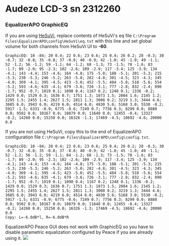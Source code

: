 # Audeze LCD-3 sn 2312260
### EqualizerAPO GraphicEQ
If you are using [HeSuVi](https://sourceforge.net/projects/hesuvi/), replace contents of HeSuVi's eq file `C:\Program Files\EqualizerAPO\config\HeSuVi\eq.txt` with this line and set global volume for both channels from HeSuVi UI to **-60**.
```
GraphicEQ: 10 -84; 20 0.4; 22 0.6; 23 0.6; 25 0.4; 26 0.2; 28 -0.3; 30 -0.7; 32 -0.8; 35 -0.8; 37 -0.8; 40 -0.9; 42 -1.0; 45 -1.0; 49 -1.1; 52 -1.2; 56 -1.2; 59 -1.1; 64 -1.2; 68 -1.3; 73 -1.5; 78 -1.6; 83 -1.7; 89 -2.0; 95 -2.3; 102 -2.6; 109 -2.9; 117 -3.4; 125 -3.9; 134 -4.1; 143 -4.4; 153 -4.6; 164 -4.8; 175 -5.0; 188 -5.1; 201 -5.3; 215 -5.3; 230 -5.3; 246 -5.2; 263 -5.0; 282 -4.8; 301 -4.5; 323 -4.3; 345 -4.0; 369 -4.1; 395 -4.5; 423 -5.0; 452 -5.5; 484 -5.8; 518 -5.6; 554 -5.2; 593 -4.6; 635 -4.1; 679 -3.6; 726 -3.1; 777 -2.8; 832 -2.4; 890 -1.7; 952 -0.7; 1019 0.1; 1090 0.4; 1167 0.2; 1248 0.1; 1336 -0.2; 1429 0.0; 1529 0.3; 1636 0.7; 1751 1.3; 1873 1.5; 2004 1.6; 2145 1.2; 2295 1.5; 2455 1.4; 2627 1.5; 2811 1.3; 3008 0.2; 3219 1.3; 3444 4.6; 3685 6.0; 3943 6.0; 4219 6.0; 4514 6.0; 4830 5.6; 5168 3.0; 5530 -0.2; 5917 -1.5; 6331 -0.9; 6775 -0.6; 7249 0.7; 7756 0.3; 8299 0.0; 8880 0.0; 9502 0.0; 10167 0.0; 10879 0.0; 11640 0.0; 12455 -0.4; 13327 -0.2; 14260 0.0; 15258 0.0; 16326 -1.3; 17469 -4.5; 18692 -4.6; 20000 0.0
```
If you are not using HeSuVi, copy this to the end of EqualizerAPO configuration file `C:\Program Files\EqualizerAPO\config\config.txt`.
```
GraphicEQ: 10 -84; 20 0.4; 22 0.6; 23 0.6; 25 0.4; 26 0.2; 28 -0.3; 30 -0.7; 32 -0.8; 35 -0.8; 37 -0.8; 40 -0.9; 42 -1.0; 45 -1.0; 49 -1.1; 52 -1.2; 56 -1.2; 59 -1.1; 64 -1.2; 68 -1.3; 73 -1.5; 78 -1.6; 83 -1.7; 89 -2.0; 95 -2.3; 102 -2.6; 109 -2.9; 117 -3.4; 125 -3.9; 134 -4.1; 143 -4.4; 153 -4.6; 164 -4.8; 175 -5.0; 188 -5.1; 201 -5.3; 215 -5.3; 230 -5.3; 246 -5.2; 263 -5.0; 282 -4.8; 301 -4.5; 323 -4.3; 345 -4.0; 369 -4.1; 395 -4.5; 423 -5.0; 452 -5.5; 484 -5.8; 518 -5.6; 554 -5.2; 593 -4.6; 635 -4.1; 679 -3.6; 726 -3.1; 777 -2.8; 832 -2.4; 890 -1.7; 952 -0.7; 1019 0.1; 1090 0.4; 1167 0.2; 1248 0.1; 1336 -0.2; 1429 0.0; 1529 0.3; 1636 0.7; 1751 1.3; 1873 1.5; 2004 1.6; 2145 1.2; 2295 1.5; 2455 1.4; 2627 1.5; 2811 1.3; 3008 0.2; 3219 1.3; 3444 4.6; 3685 6.0; 3943 6.0; 4219 6.0; 4514 6.0; 4830 5.6; 5168 3.0; 5530 -0.2; 5917 -1.5; 6331 -0.9; 6775 -0.6; 7249 0.7; 7756 0.3; 8299 0.0; 8880 0.0; 9502 0.0; 10167 0.0; 10879 0.0; 11640 0.0; 12455 -0.4; 13327 -0.2; 14260 0.0; 15258 0.0; 16326 -1.3; 17469 -4.5; 18692 -4.6; 20000 0.0
Copy: L=-6.0dB*l, R=-6.0dB*R
```
EqualizerAPO Peace GUI does not work with GraphicEQ so you have to disable parametric equalization configured by Peace if you are already using it.
![](https://raw.githubusercontent.com/jaakkopasanen/AutoEq/master/results/Innerfidelity%202017/innerfidelity/onear/Audeze%20LCD-3%20sn%202312260/Audeze%20LCD-3%20sn%202312260.png)
